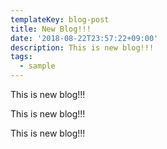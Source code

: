 ```yaml
---
templateKey: blog-post
title: New Blog!!!
date: '2018-08-22T23:57:22+09:00'
description: This is new blog!!!
tags:
  - sample
---
```

This is new blog!!!

This is new blog!!!

This is new blog!!!
